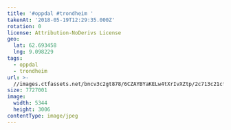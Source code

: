 ```yaml
---
title: '#oppdal #trondheim '
takenAt: '2018-05-19T12:29:35.000Z'
rotation: 0
license: Attribution-NoDerivs License
geo:
  lat: 62.693458
  lng: 9.098229
tags:
  - oppdal
  - trondheim
url: >-
  //images.ctfassets.net/bncv3c2gt878/6CZAYBYaKELw4tXrIvXZtp/2c713c21cfad5f553170955660dbe8a9/oppdal-trondheim_42190091402_o
size: 7727001
image:
  width: 5344
  height: 3006
contentType: image/jpeg
---
```


